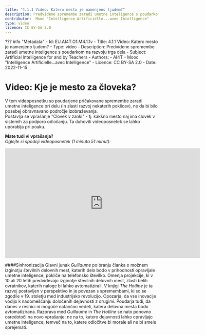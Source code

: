 ```yaml
---
title: "4.1.1 Video: Katero mesto je namenjeno ljudem?"
description: Predvidene spremembe zaradi umetne inteligence s poudarkom na razvoju trga dela
contributor:  Mooc "Intelligence Artificielle...avec Intelligence"
type: video
licence: CC BY-SA 2.0
---
```

??? info "Metadata"
    - Id: EU.AI4T.O1.M4.1.1v
    - Title: 4.1.1 Video: Katero mesto je namenjeno ljudem?
    - Type: video
    - Description: Predvidene spremembe zaradi umetne inteligence s poudarkom na razvoju trga dela
    - Subject: Artificial Intelligence for and by Teachers
    - Authors:
        - AI4T 
        - Mooc "Intelligence Artificielle...avec Intelligence"
    - Licence: CC BY-SA 2.0
    - Date: 2022-11-15

# Video: Kje je mesto za človeka?

V tem videoposnetku so poudarjene pričakovane spremembe zaradi umetne inteligence pri delu (in zlasti razvoj nekaterih poklicev), ne da bi bilo posebej obravnavano področje izobraževanja.  
Postavlja se vprašanje "Človek v zanki" - tj. kakšno mesto naj ima človek v sistemih za podporo odločanju.
Ta duhoviti videoposnetek se lahko uporablja pri pouku.  

**Mate tudi vi vprašanja?**  
_Oglejte si spodnji videoposnetek (1 minuta 51 minut):_

<center><iframe width="640" height="360" src="https://www.youtube.com/embed/urxcA1YC7E8?rel=0&showinfo=0&cc_load_policy=1&hl=en&modestbranding=1" frameborder="0" allowfullscreen></iframe></center>

####Sinhronizacija
Glavni junak _Guillaume_ po branju članka o možnem izginotju številnih delovnih mest, katerih delo bodo v prihodnosti opravljale umetne inteligence, pokliče na telefonsko številko. Omenja projekcije, ki v 10 ali 20 letih predvidevajo izginotje številnih delovnih mest, zlasti belih ovratnikov, katerih naloge bi lahko avtomatizirali. V knjigi _The Hotline_ je ta razvoj postavljen v perspektivo in je povezan s spremembami, ki so se zgodile v 19. stoletju med industrijsko revolucijo. Opozarja, da vse inovacije vodijo k nadomeščanju določenih dejavnosti z drugimi. Poudarja tudi, da danes v resnici ni mogoče natančno vedeti, katera delovna mesta bodo avtomatizirana.
Razprava med _Guillaume_ in _The Hotline_ se nato ponovno osredotoči na novo vprašanje: ne na to, katere dejavnosti lahko opravljajo umetne inteligence, temveč na to, katere odločitve bi morale ali ne bi smele sprejemati.
